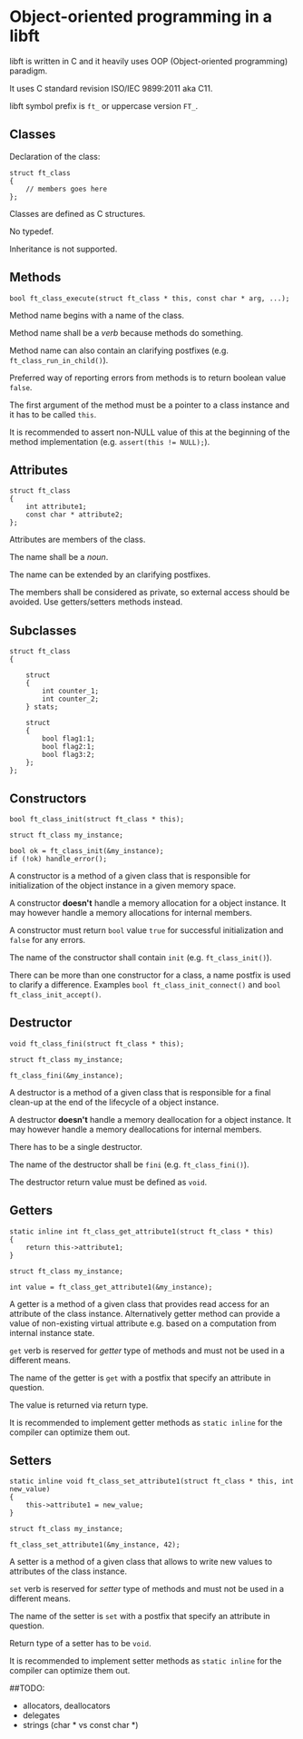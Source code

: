 # Object-oriented programming in a libft

libft is written in C and it heavily uses OOP (Object-oriented programming) paradigm.

It uses C standard revision ISO/IEC 9899:2011 aka C11.

libft symbol prefix is `ft_` or uppercase version `FT_`.


## Classes

Declaration of the class:

```
struct ft_class
{
	// members goes here
};
```

Classes are defined as C structures.

No typedef.

Inheritance is not supported.


## Methods

```
bool ft_class_execute(struct ft_class * this, const char * arg, ...);
```

Method name begins with a name of the class.

Method name shall be a _verb_ because methods do something.

Method name can also contain an clarifying postfixes (e.g. `ft_class_run_in_child()`).

Preferred way of reporting errors from methods is to return boolean value `false`.

The first argument of the method must be a pointer to a class instance and it has to be called `this`.

It is recommended to assert non-NULL value of this at the beginning of the method implementation (e.g. `assert(this != NULL);`).

## Attributes

```
struct ft_class
{
	int attribute1;
	const char * attribute2;
};
```

Attributes are members of the class.

The name shall be a _noun_.

The name can be extended by an clarifying postfixes.

The members shall be considered as private, so external access should be avoided. Use getters/setters methods instead.


## Subclasses

```
struct ft_class
{

	struct
	{
		int counter_1;
		int counter_2;
	} stats;
	
	struct
	{
		bool flag1:1;
		bool flag2:1;
		bool flag3:2;
	};
};
```

## Constructors

```
bool ft_class_init(struct ft_class * this);

struct ft_class my_instance;

bool ok = ft_class_init(&my_instance);
if (!ok) handle_error();
```

A constructor is a method of a given class that is responsible for initialization of the object instance in a given memory space.

A constructor **doesn't** handle a memory allocation for a object instance. It may however handle a memory allocations for internal members.

A constructor must return `bool` value `true` for successful initialization and `false` for any errors.

The name of the constructor shall contain `init` (e.g. `ft_class_init()`).

There can be more than one constructor for a class, a name postfix is used to clarify a difference. Examples `bool ft_class_init_connect()` and `bool ft_class_init_accept()`.


## Destructor

```
void ft_class_fini(struct ft_class * this);

struct ft_class my_instance;

ft_class_fini(&my_instance);
```

A destructor is a method of a given class that is responsible for a final clean-up at the end of the lifecycle of a object instance.

A destructor **doesn't** handle a memory deallocation for a object instance. It may however handle a memory deallocations for internal members.

There has to be a single destructor.

The name of the destructor shall be `fini` (e.g. `ft_class_fini()`).

The destructor return value must be defined as `void`.


## Getters

```
static inline int ft_class_get_attribute1(struct ft_class * this)
{
	return this->attribute1;
}

struct ft_class my_instance;

int value = ft_class_get_attribute1(&my_instance);

```

A getter is a method of a given class that provides read access for an attribute of the class instance. Alternatively getter method can provide a value of non-existing virtual attribute e.g. based on a computation from internal instance state.

`get` verb is reserved for _getter_ type of methods and must not be used in a different means.

The name of the getter is `get` with a postfix that specify an attribute in question.

The value is returned via return type.

It is recommended to implement getter methods as `static inline` for the compiler can optimize them out.

## Setters

```
static inline void ft_class_set_attribute1(struct ft_class * this, int new_value)
{
	this->attribute1 = new_value;
}

struct ft_class my_instance;

ft_class_set_attribute1(&my_instance, 42);

```

A setter is a method of a given class that allows to write new values to attributes of the class instance.

`set` verb is reserved for _setter_ type of methods and must not be used in a different means.

The name of the setter is `set` with a postfix that specify an attribute in question.

Return type of a setter has to be `void`.

It is recommended to implement setter methods as `static inline` for the compiler can optimize them out.


##TODO:

- allocators, deallocators
- delegates
- strings (char * vs const char *)
